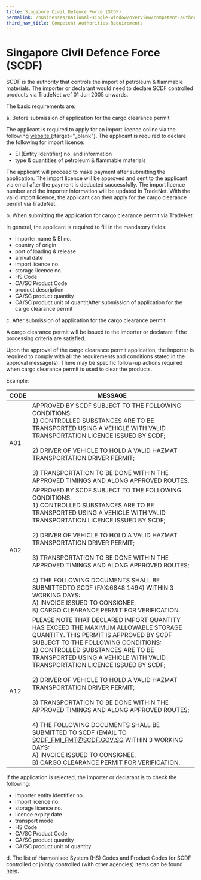 ```yaml
---
title: Singapore Civil Defence Force (SCDF)
permalink: /businesses/national-single-window/overview/competent-authorities-requirements/SCDF
third_nav_title: Competent Authorities Requirements
---
```



# Singapore Civil Defence Force (SCDF)

SCDF is the authority that controls the import of petroleum & flammable materials. The importer or declarant would need to declare SCDF controlled products via TradeNet wef 01 Jun 2005 onwards.

The basic requirements are:

a. Before submission of application for the cargo clearance permit

The applicant is required to apply for an import licence online via the following  [website.](https://eservices.scdf.gov.sg/fisops/SCDF-ESERVICES.action?app=FMIBAPP){:target="_blank"}. The applicant is required to declare the following for import licence:

-   EI (Entity Identifier) no. and information
-   type & quantities of petroleum & flammable materials

The applicant will proceed to make payment after submitting the application. The import licence will be approved and sent to the applicant via email after the payment is deducted successfully. The import licence number and the importer information will be updated in TradeNet. With the valid import licence, the applicant can then apply for the cargo clearance permit via TradeNet.

b. When submitting the application for cargo clearance permit via TradeNet

In general, the applicant is required to fill in the mandatory fields:

-   importer name & EI no.
-   country of origin
-   port of loading & release
-   arrival date
-   import licence no.
-   storage licence no.
-   HS Code
-   CA/SC Product Code
-   product description
-   CA/SC product quantity
-   CA/SC product unit of quantitAfter submission of application for the cargo clearance permit

c. After submission of application for the cargo clearance permit

A cargo clearance permit will be issued to the importer or declarant if the processing criteria are satisfied.

Upon the approval of the cargo clearance permit application, the importer is required to comply with all the requirements and conditions stated in the approval message(s). There may be specific follow-up actions required when cargo clearance permit is used to clear the products.

Example:

|CODE|  MESSAGE|
|--|--|
| A01 | APPROVED BY SCDF SUBJECT TO THE FOLLOWING CONDITIONS: <Br>1) CONTROLLED SUBSTANCES ARE TO BE TRANSPORTED USING A VEHICLE WITH VALID TRANSPORTATION LICENCE ISSUED BY SCDF; <br><br>2) DRIVER OF VEHICLE TO HOLD A VALID HAZMAT TRANSPORTATION DRIVER PERMIT; <br><br>3) TRANSPORTATION TO BE DONE WITHIN THE APPROVED TIMINGS AND ALONG APPROVED ROUTES. |
| A02 | APPROVED BY SCDF SUBJECT TO THE FOLLOWING CONDITIONS: <br>1) CONTROLLED SUBSTANCES ARE TO BE TRANSPORTED USING A VEHICLE WITH VALID TRANSPORTATION LICENCE ISSUED BY SCDF;<br><br> 2) DRIVER OF VEHICLE TO HOLD A VALID HAZMAT TRANSPORTATION DRIVER PERMIT; <br><br>3) TRANSPORTATION TO BE DONE WITHIN THE APPROVED TIMINGS AND ALONG APPROVED ROUTES; <br><br>4) THE FOLLOWING DOCUMENTS SHALL BE SUBMITTEDTO SCDF (FAX:6848 1494) WITHIN 3 WORKING DAYS: <br>A) INVOICE ISSUED TO CONSIGNEE,<br>B) CARGO CLEARANCE PERMIT FOR VERIFICATION. |
| A12 | PLEASE NOTE THAT DECLARED IMPORT QUANTITY HAS EXCEED THE MAXIMUM ALLOWABLE STORAGE QUANTITY. THIS PERMIT IS APPROVED BY SCDF SUBJECT TO THE FOLLOWING CONDITIONS: <br>1) CONTROLLED SUBSTANCES ARE TO BE TRANSPORTED USING A VEHICLE WITH VALID TRANSPORTATION LICENCE ISSUED BY SCDF; <br><Br>2) DRIVER OF VEHICLE TO HOLD A VALID HAZMAT TRANSPORTATION DRIVER PERMIT; <br><br>3) TRANSPORTATION TO BE DONE WITHIN THE APPROVED TIMINGS AND ALONG APPROVED ROUTES;<br><br> 4) THE FOLLOWING DOCUMENTS SHALL BE SUBMITTED TO SCDF (EMAIL TO SCDF_FMI_FMT@SCDF.GOV.SG WITHIN 3 WORKING DAYS: <Br>A) INVOICE ISSUED TO CONSIGNEE,<Br> B) CARGO CLEARANCE PERMIT FOR VERIFICATION. |

If the application is rejected, the importer or declarant is to check the following:
-   importer entity identifier no.
-   import licence no.
-   storage licence no.
-   licence expiry date
-   transport mode
-   HS Code
-   CA/SC Product Code
-   CA/SC product quantity
-   CA/SC product unit of quantity

d. The list of Harmonised System (HS) Codes and Product Codes for SCDF controlled or jointly controlled (with other agencies) items can be found  [here](https://www.scdf.gov.sg/docs/default-source/scdf-library/p-fm/complete-list-of-licensable-p-fm-2018.pdf).
